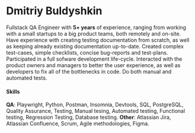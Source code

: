 # Dmitriy Buldyshkin
Fullstack QA Engineer with **5+ years** of experience, ranging from working with a small startups to a big product teams, both remotely and on-site. Have experience with creating testing documentation from scratch, as well as keeping already existing documentation up-to-date. Created complex test-cases, simple checklists, concise bug-reports and test-plans. Participated in a full sofware development life-cycle. Interacted with the product owners and managers to better the user experience, as well as developers to fix all of the bottlenecks in code. Do both manual and automated tests. 

#### Skills 
**QA**: Playwright, Python, Postman, Insomnia, Devtools, SQL, PostgreSQL, Quality Assurance, Testing, Manual tesing, Automated testing, Functional testing, Regression Testing, Database testing. 
**Other**: Atlassian Jira, Atlassian Confluence, Scrum, Agile methodologies, Figma. 
